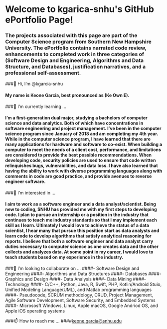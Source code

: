 # Welcome to kgarica-snhu's GitHub ePortfolio Page!

### The projects associated with this page are part of the Computer Science program from Southern New Hampshire University. The ePortfolio contains narrated code review, enhancements to completed work in three categories of (Software Design and Engineering, Algorithms and Data Structure, and Databases), justification narratives, and a professional self-assessment.

###👋 Hi, I’m @kgarcia-snhu
#### My name is Keone Garcia, best pronounced as (Ke Own E). 


###🌱 I’m currently learning ...
#### I’m a first-generation dual major, studying a bachelors of computer science and data analytics. Both of which have concentrations in software engineering and project management. I’ve been in the computer science program since January of 2018 and am completing my 4th year. While in the computer science program, I have learned that there are many applications for hardware and software to co-exist. When building a computer to meet the needs of a client cost, performance, and limitations are considered to provide the best possible recommendations. When developing code, security policies are used to ensure that code written relinquishes bugs, vulnerabilities, and data loss. I have also learned that having the ability to work with diverse programming languages along with comments in code are good practice, and provide avenues to reverse engineer software.


###👀 I’m interested in ...
#### I aim to work as a software engineer and a data analyst/scientist. Being new to coding, SNHU has provided me with my first steps to developing code. I plan to pursue an internship or a position in the industry that continues to teach me industry standards so that I may implement each skill as I learn. Ultimately I would love to achieve the status of a data scientist, I hear many that pursue this position start as data analysts and learn code to develop algorithms that satisfy analytical reasoning for reports. I believe that both a software engineer and data analyst carry duties necessary to computer science as one creates data and the other collects and analyzes data. At some point in my career, I would love to teach students based on my experience in the industry.


###💞️ I’m looking to collaborate on ...
####- Software Design and Engineering
####- Algorithms and Data Structures
####- Databases
####- Graphics and Design
####- Data Analysis
####- Data Mining
####- Technology
####- C/C++, Python, Java, R, Swift, PHP, Kotlin/Android Stuio, Unified Modeling Language(UML), and Matlab programming languages
####- Pseudocode, SCRUM methodology, CRUD, Project Management, Agile Software Development, Software Security, and Embedded Systems
####- Micrososft Windows, Linux, Apple macOS, Google Andriod OS, and Apple iOS operating systems


###📫 How to reach me ...
####keone.garcia@snhu.edu
